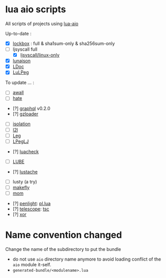 # lua aio scripts

All scripts of projects using [lua-aio](https://github.com/tst2005/lua-aio)

Up-to-date :
* [x] [lockbox](https://github.com/tst2005/lua-aio-scripts/tree/master/lockbox) : full & sha1sum-only & sha256sum-only
* [ ] ljsyscall full
  * [x] [ljsyscall/linux-only](https://github.com/tst2005/lua-aio-scripts/tree/master/ljsyscall)
* [x] [lunajson](https://github.com/tst2005/lua-aio-scripts/tree/master/lunajson)
* [x] [LDoc](https://github.com/tst2005/lua-aio-scripts/tree/master/ldoc)
* [x] [LuLPeg](https://github.com/tst2005/lua-aio-scripts/tree/master/lulpeg)

To update ... :
 * [ ] [awall](https://github.com/tst2005/awall)
 * [ ] [hate](https://github.com/tst2005/hate/tree/allinone)
 * [?] [graphql](https://github.com/tst2005/lua-graphql/tree/allinone/aio) v0.2.0
 * [?] [gzloader](https://github.com/tst2005/lua-gzloader/)
 * [ ] [isolation](https://github.com/tst2005/lua-isolation)
 * [ ] [l2l](https://github.com/tst2005/l2l)
 * [ ] [Leg](https://github.com/tst2005/leg)
 * [ ] [LPegLJ](https://github.com/tst2005/lpeglj)
 * [?] [luacheck](https://github.com/tst2005/luacheck)
 * [ ] [LUBE](https://github.com/tst2005/love-misc-libs/tree/all-in-one/LUBE)
 * [?] [lustache](https://github.com/tst2005/lustache)
 * [ ] lusty (a try)
 * [ ] [makefly](https://github.com/tst2005/makefly)
 * [ ] [mom](https://github.com/tst2005/mom)
 * [?] [penlight](https://github.com/tst2005/lua-penlight/tree/allinone): [pl.lua](https://github.com/tst2005/lua-penlight/blob/allinone/pl.lua)
 * [?] [telescope](https://github.com/tst2005/telescope/tree/allinone): [tsc](https://github.com/tst2005/telescope/blob/allinone/aio/tsc)
 * [?] [xor](https://github.com/tst2005/xor)

# Name convention changed

Change the name of the subdirectory to put the bundle
* do not use `aio` directory name anymore to avoid loading conflict of the `aio` module it-self.
* `generated-bundle/<modulename>.lua`



